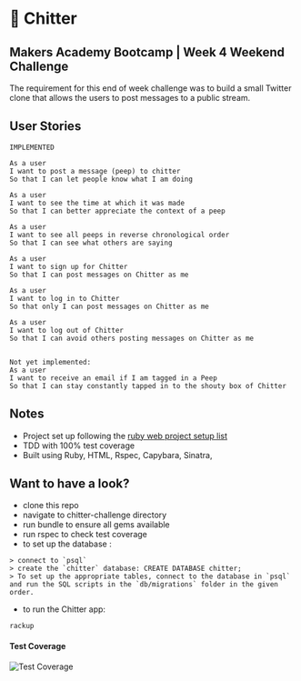 :hatched_chick: Chitter 
=======

Makers Academy Bootcamp | Week 4 Weekend Challenge
----

The requirement for this end of week challenge was to build a small Twitter clone that allows the users to post messages to a public stream.

User Stories
-------

```
IMPLEMENTED

As a user
I want to post a message (peep) to chitter
So that I can let people know what I am doing  

As a user
I want to see the time at which it was made
So that I can better appreciate the context of a peep

As a user
I want to see all peeps in reverse chronological order
So that I can see what others are saying  

As a user
I want to sign up for Chitter
So that I can post messages on Chitter as me

As a user
I want to log in to Chitter
So that only I can post messages on Chitter as me

As a user
I want to log out of Chitter
So that I can avoid others posting messages on Chitter as me


Not yet implemented: 
As a user
I want to receive an email if I am tagged in a Peep
So that I can stay constantly tapped in to the shouty box of Chitter

```

Notes
-----
- Project set up following the [ruby web project setup list](https://github.com/makersacademy/course/blob/main/pills/ruby_web_project_setup_list.md)
- TDD with 100% test coverage
- Built using Ruby, HTML, Rspec, Capybara, Sinatra, 

Want to have a look?
------
- clone this repo
- navigate to chitter-challenge directory
- run bundle to ensure all gems available
- run rspec to check test coverage
- to set up the database : 
```
> connect to `psql`
> create the `chitter` database: CREATE DATABASE chitter;
> To set up the appropriate tables, connect to the database in `psql` and run the SQL scripts in the `db/migrations` folder in the given order.
```
- to run the Chitter app:
```
rackup
```

#### Test Coverage

![Test Coverage](https://user-images.githubusercontent.com/10349072/147602430-2d93c3bb-e365-4589-a46d-5199a2ce047b.png)




